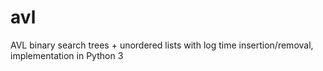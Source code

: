 # avl
AVL binary search trees + unordered lists with log time insertion/removal, implementation in Python 3
